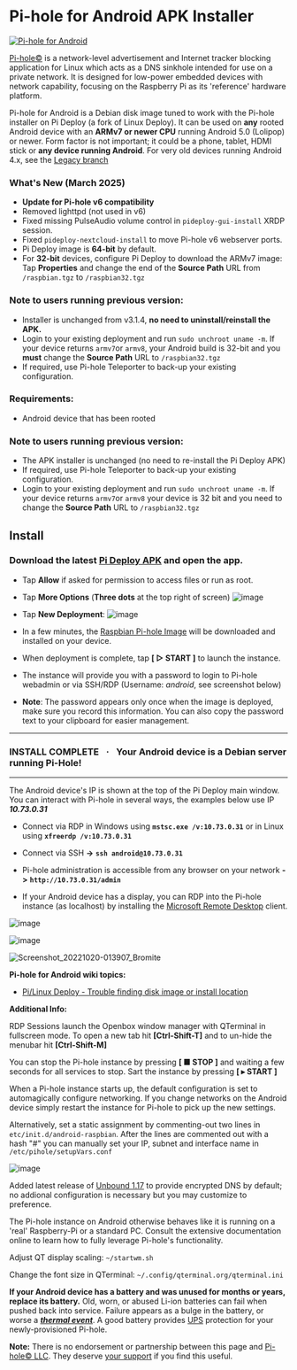# Pi-hole for Android APK Installer

[![Pi-hole for Android](https://user-images.githubusercontent.com/33142753/133272103-28c6eba3-d1f7-4e29-9c5b-7d96d9f94e9e.jpg)](https://www.youtube.com/watch?v=sdDkKvaRvOs)

[Pi-hole©](https://pi-hole.net/) is a network-level advertisement and Internet tracker blocking application for Linux which acts as a DNS sinkhole intended for use on a private network. It is designed for low-power embedded devices with network capability, focusing on the Raspberry Pi as its 'reference' hardware platform.

Pi-hole for Android is a Debian disk image tuned to work with the Pi-hole installer on Pi Deploy (a fork of Linux Deploy).  It can be used on **any** rooted Android device with an **ARMv7 or newer CPU** running Android 5.0 (Lolipop) or newer.  Form factor is not important; it could be a phone, tablet, HDMI stick or **any device running Android**.  For very old devices running Android 4.x, see the [Legacy branch](https://github.com/DesktopECHO/Pi-hole-for-Android/tree/legacy)


### What's New (March 2025)
 - **Update for Pi-hole v6 compatibility**
 - Removed lighttpd (not used in v6)
 - Fixed missing PulseAudio volume control in `pideploy-gui-install` XRDP session.
 - Fixed `pideploy-nextcloud-install` to move Pi-hole v6 webserver ports. 
 - Pi Deploy image is **64-bit** by default.
 - For **32-bit** devices, configure Pi Deploy to download the ARMv7 image:  Tap **Properties** and change the end of the **Source Path** URL from `/raspbian.tgz` to `/raspbian32.tgz`
 
### Note to users running previous version:
- Installer is unchanged from v3.1.4, **no need to uninstall/reinstall the APK.** 
- Login to your existing deployment and run `sudo unchroot uname -m`.  If your device returns `armv7`or `armv8`, your Android build is 32-bit and you **must** change the **Source Path** URL to `/raspbian32.tgz`  
- If required, use Pi-hole Teleporter to back-up your existing configuration.

### Requirements:

- Android device that has been rooted

### Note to users running previous version:
- The APK installer is unchanged (no need to re-install the Pi Deploy APK)
- If required, use Pi-hole Teleporter to back-up your existing configuration.
- Login to your existing deployment and run `sudo unchroot uname -m`.  If your device returns `armv7`or `armv8` your device is 32 bit and you need to change the **Source Path** URL to `/raspbian32.tgz` 

## Install 
### Download the latest [Pi Deploy APK](https://github.com/DesktopECHO/Pi-hole-for-Android/releases/latest/download/pideploy.apk) and open the app.

- Tap **Allow** if asked for permission to access files or run as root.  

- Tap **More Options** (**Three dots** at the top right of screen)
    ![image](https://github.com/DesktopECHO/Pi-hole-for-Android/assets/33142753/b8cbe9e3-f47a-4e3b-a155-b6b0aa3a5161")

- Tap **New Deployment**:
    ![image](https://github.com/DesktopECHO/Pi-hole-for-Android/assets/33142753/a438ee12-b849-4c04-8be1-e5f61f4ba659)

- In a few minutes, the [Raspbian Pi-hole Image](https://github.com/DesktopECHO/Pi-hole-for-Android/releases/latest/download/raspbian.tgz) will be downloaded and installed on your device.
- When deployment is complete, tap **[  ▷ START ]**  to launch the instance.
- The instance will provide you with a password to login to Pi-hole webadmin or via SSH/RDP (Username: _android_, see screenshot below)
- **Note**: The password appears only once when the image is deployed, make sure you record this information.  You can also copy the password text to your clipboard for easier management. 

-----------------------------------------------------------
### **INSTALL COMPLETE     ·     Your Android device is a Debian server running Pi-Hole!**

-----------------------------------------------------------
The Android device's IP is shown at the top of the Pi Deploy main window.  You can interact with Pi-hole in several ways, the examples below use IP **_10.73.0.31_** 

 - Connect via RDP in Windows using **```mstsc.exe /v:10.73.0.31```** or in Linux using **```xfreerdp /v:10.73.0.31```** 

 - Connect via SSH **->** **```ssh android@10.73.0.31```**

 - Pi-hole administration is accessible from any browser on your network **->** **```http://10.73.0.31/admin```**

 - If your Android device has a display, you can RDP into the Pi-hole instance (as localhost) by installing the [Microsoft Remote Desktop](https://play.google.com/store/apps/details?id=com.microsoft.rdc.androidx) client.

![image](https://user-images.githubusercontent.com/33142753/196851777-e46b145f-4c99-4b6f-9add-ed2f009dae4b.png)

![image](https://user-images.githubusercontent.com/33142753/196856874-72c307e3-2227-4ef1-a7b5-401e745f918f.png)

![Screenshot_20221020-013907_Bromite](https://user-images.githubusercontent.com/33142753/196860440-1723d8c2-09b0-460b-901e-260b5485d554.png)

**Pi-hole for Android wiki topics:**

- [Pi/Linux Deploy - Trouble finding disk image or install location](https://github.com/DesktopECHO/Pi-hole-for-Android/wiki/Trouble-finding-path-where-Pi%E2%80%90hole-image-is-downloaded,-or-errors-are-reported-during-creation-of-Pi%E2%80%90hole-disk-image.)

**Additional Info:**

RDP Sessions launch the Openbox window manager with QTerminal in fullscreen mode.  To open a new tab hit **[Ctrl-Shift-T]** and to un-hide the menubar hit **[Ctrl-Shift-M]**

You can stop the Pi-hole instance by pressing **[ ■ STOP ]** and waiting a few seconds for all services to stop.  Sart the instance by pressing **[ ▸ START ]**

When a Pi-hole instance starts up, the default configuration is set to automagically configure networking.  If you change networks on the Android device simply restart the instance for Pi-hole to pick up the new settings.

Alternatively, set a static assignment by commenting-out two lines in ```etc/init.d/android-raspbian```.  After the lines are commented out with a hash "#" you can manually set your IP, subnet and interface name in ```/etc/pihole/setupVars.conf```

![image](https://github.com/DesktopECHO/Pi-hole-for-Android/assets/33142753/8781dc01-ebe2-4ffc-bdec-82ca62d3cc97)

Added latest release of [Unbound 1.17](https://www.nlnetlabs.nl/projects/unbound/about) to provide encrypted DNS by default; no addional configuration is necessary but you may customize to preference.

The Pi-hole instance on Android otherwise behaves like it is running on a 'real' Raspberry-Pi or a standard PC.  Consult the extensive documentation online to learn how to fully leverage Pi-hole's functionality.

Adjust QT display scaling: ```~/startwm.sh``` 

Change the font size in QTerminal: ```~/.config/qterminal.org/qterminal.ini```

**If your Android device has a battery and was unused for months or years, replace its battery.**  Old, worn, or abused Li-ion batteries can fail when pushed back into service.  Failure appears as a bulge in the battery, or worse a [**_thermal event_**](https://www.urbandictionary.com/define.php?term=unexpected+thermal+event).  A good battery provides [UPS](https://en.wikipedia.org/wiki/Uninterruptible_power_supply) protection for your newly-provisioned Pi-hole.

**Note:** There is no endorsement or partnership between this page and [Pi-hole© LLC](https://pi-hole.net/). They deserve [your support](https://pi-hole.net/donate/) if you find this useful.
